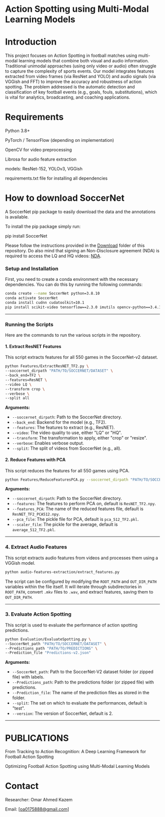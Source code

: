 # Action Spotting using Multi-Modal Learning Models

# Introduction

This project focuses on Action Spotting in football matches using multi-modal learning models that combine both visual and audio information. Traditional unimodal approaches (using only video or audio) often struggle to capture the complexity of sports events. Our model integrates features extracted from video frames (via ResNet and YOLO) and audio signals (via VGGish and FFT) to improve the accuracy and robustness of action spotting. The problem addressed is the automatic detection and classification of key football events (e.g., goals, fouls, substitutions), which is vital for analytics, broadcasting, and coaching applications.

# Requirements

Python 3.8+

PyTorch / TensorFlow (depending on implementation)

OpenCV for video preprocessing

Librosa for audio feature extraction

models: ResNet-152, YOLOv3, VGGish
 
requirements.txt file for installing all dependencies

# How to download SoccerNet
A SoccerNet pip package to easily download the data and the annotations is available.

To install the pip package simply run:

pip install SoccerNet

Please follow the instructions provided in the [Download](Download) folder of this repository. Do also mind that signing an Non-Disclosure agreement (NDA) is required to access the LQ and HQ videos: [NDA](https://docs.google.com/forms/d/e/1FAIpQLSfYFqjZNm4IgwGnyJXDPk2Ko_lZcbVtYX73w5lf6din5nxfmA/viewform).

### Setup and Installation

First, you need to create a conda environment with the necessary dependencies. You can do this by running the following commands:

```bash
conda create --name SoccerNet python=3.8.10
conda activate SoccerNet
conda install cudnn cudatoolkit=10.1
pip install scikit-video tensorflow==2.3.0 imutils opencv-python==3.4.11.41 SoccerNet moviepy scikit-learn ffmpy resampy
```

-----

### Running the Scripts

Here are the commands to run the various scripts in the repository.

#### 1\. Extract ResNET Features

This script extracts features for all 550 games in the SoccerNet-v2 dataset.

```bash
python Features/ExtractResNET_TF2.py \
--soccernet_dirpath "PATH/TO/SOCCERNET/DATASET" \
--back_end=TF2 \
--features=ResNET \
--video LQ \
--transform crop \
--verbose \
--split all
```

**Arguments:**

  * `--soccernet_dirpath`: Path to the SoccerNet directory.
  * `--back_end`: Backend for the model (e.g., TF2).
  * `--features`: The features to extract (e.g., ResNET).
  * `--video`: The video quality to use, either "LQ" or "HQ".
  * `--transform`: The transformation to apply, either "crop" or "resize".
  * `--verbose`: Enables verbose output.
  * `--split`: The split of videos from SoccerNet (e.g., all).

#### 2\. Reduce Features with PCA

This script reduces the features for all 550 games using PCA.

```bash
python Features/ReduceFeaturesPCA.py --soccernet_dirpath "PATH/TO/SOCCERNET/DATASET"
```

**Arguments:**

  * `--soccernet_dirpath`: Path to the SoccerNet directory.
  * `--features`: The features to perform PCA on, default is `ResNET_TF2.npy`.
  * `--features_PCA`: The name of the reduced features file, default is `ResNET_TF2_PCA512.npy`.
  * `--pca_file`: The pickle file for PCA, default is `pca_512_TF2.pkl`.
  * `--scaler_file`: The pickle for the average, default is `average_512_TF2.pkl`.

-----

### 4\. Extract Audio Features

This script extracts audio features from videos and processes them using a VGGish model.

```bash
python audio-features-extraction/extract_features.py
```

The script can be configured by modifying the `ROOT_PATH` and `OUT_DIR_PATH` variables within the file itself. It will iterate through subdirectories in `ROOT_PATH`, convert `.mkv` files to `.wav`, and extract features, saving them to `OUT_DIR_PATH`.

-----

### 3\. Evaluate Action Spotting

This script is used to evaluate the performance of action spotting predictions.

```bash
python Evaluation/EvaluateSpotting.py \
--SoccerNet_path "PATH/TO/SOCCERNET/DATASET" \
--Predictions_path "PATH/TO/PREDICTIONS" \
--Prediction_file "Predictions-v2.json"
```

**Arguments:**

  * `--SoccerNet_path`: Path to the SoccerNet-V2 dataset folder (or zipped file) with labels.
  * `--Predictions_path`: Path to the predictions folder (or zipped file) with predictions.
  * `--Prediction_file`: The name of the prediction files as stored in the folder.
  * `--split`: The set on which to evaluate the performances, default is "test".
  * `--version`: The version of SoccerNet, default is 2.

-----
# PUBLICATIONS
From Tracking to Action Recognition: A Deep Learning Framework for Football Action Spotting

Optimizing Football Action Spotting using Multi-Modal Learning Models
# Contact

Researcher: Omar Ahmed Kazem

Email: [oa0175888@gmail.com]
